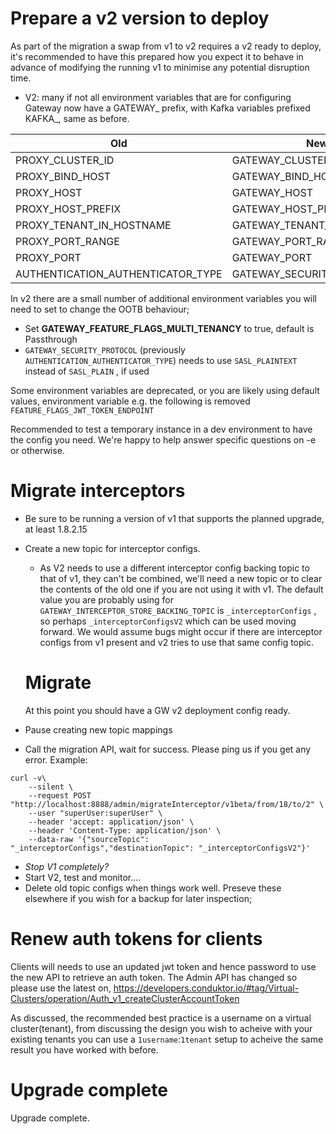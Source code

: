 # Prepare a v2 version to deploy
As part of the migration a swap from v1 to v2 requires a v2 ready to deploy, it's recommended to have this prepared how you expect it to behave in advance of modifying the running v1 to minimise any potential disruption time.

- V2: many if not all environment variables that are for configuring Gateway now have a GATEWAY_ prefix, with Kafka variables prefixed KAFKA_, same as before.

| Old                               | New                        |
|-----------------------------------|----------------------------|
| PROXY_CLUSTER_ID                  | GATEWAY_CLUSTER_ID         |
| PROXY_BIND_HOST                   | GATEWAY_BIND_HOST          |
| PROXY_HOST                        | GATEWAY_HOST               |
| PROXY_HOST_PREFIX                 | GATEWAY_HOST_PREFIX        |
| PROXY_TENANT_IN_HOSTNAME          | GATEWAY_TENANT_IN_HOSTNAME |
| PROXY_PORT_RANGE                  | GATEWAY_PORT_RANGE         |
| PROXY_PORT                        | GATEWAY_PORT               |
| AUTHENTICATION_AUTHENTICATOR_TYPE | GATEWAY_SECURITY_PROTOCOL  |

In v2 there are a small number of additional environment variables you will need to set to change the OOTB behaviour;
- Set **GATEWAY_FEATURE_FLAGS_MULTI_TENANCY** to true, default is Passthrough
- `GATEWAY_SECURITY_PROTOCOL` (previously `AUTHENTICATION_AUTHENTICATOR_TYPE`) needs to use `SASL_PLAINTEXT` instead of `SASL_PLAIN` , if used

Some environment variables are deprecated, or you are likely using default values, environment variable e.g. the following is removed `FEATURE_FLAGS_JWT_TOKEN_ENDPOINT`

Recommended to test a temporary instance in a dev environment to have the config you need. We're happy to help answer specific questions on -e or otherwise.
# Migrate interceptors

- Be sure to be running a version of v1 that supports the planned upgrade, at least 1.8.2.15
- Create a new topic for interceptor configs.
  - As V2 needs to use a different interceptor config backing topic to that of v1, they can't be combined, we'll need a new topic or to clear the contents of the old one if you are not using it with v1. The default value you are probably using for `GATEWAY_INTERCEPTOR_STORE_BACKING_TOPIC` is `_interceptorConfigs` , so perhaps `_interceptorConfigsV2` which can be used moving forward. We would assume bugs might occur if there are interceptor configs from v1 present and v2 tries to use that same config topic.

  # Migrate
  At this point you should have a GW v2 deployment config ready.

- Pause creating new topic mappings
- Call the migration API, wait for success. Please ping us if you get any error.
  Example:

```shell
curl -v\
    --silent \
    --request POST "http://localhost:8888/admin/migrateInterceptor/v1beta/from/18/to/2" \
    --user "superUser:superUser" \
    --header 'accept: application/json' \
    --header 'Content-Type: application/json' \
    --data-raw '{"sourceTopic": "_interceptorConfigs","destinationTopic": "_interceptorConfigsV2"}'
```
- *Stop V1 completely?*
- Start V2, test and monitor....
- Delete old topic configs when things work well. Preseve these elsewhere if you wish for a backup for later inspection;

# Renew auth tokens for clients

Clients will needs to use an updated jwt token and hence password to use the new API to retrieve an auth token. The Admin API has changed so please use the latest on, https://developers.conduktor.io/#tag/Virtual-Clusters/operation/Auth_v1_createClusterAccountToken

As discussed, the recommended best practice is a username on a virtual cluster(tenant), from discussing the design you wish to acheive with your existing tenants you can use a `1username`:`1tenant` setup to acheive the same result you have worked with before.

# Upgrade complete
Upgrade complete.